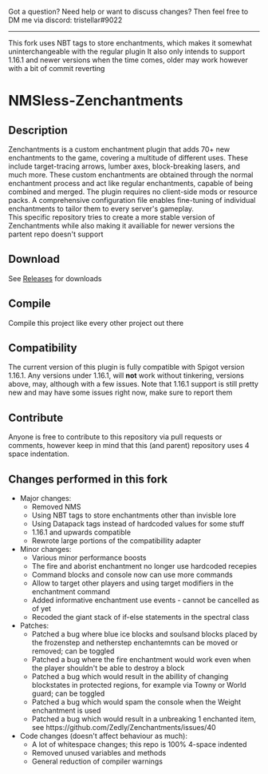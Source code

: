 Got a question? Need help or want to discuss changes? Then feel free to DM me via discord: tristellar#9022
<hr>
This fork uses NBT tags to store enchantments, which makes it somewhat uninterchangeable with the regular plugin
It also only intends to support 1.16.1 and newer versions when the time comes, older may work however with a bit of commit reverting

# NMSless-Zenchantments
## Description
Zenchantments is a custom enchantment plugin that adds 70+ new enchantments to the game, covering a multitude of different uses. These include target-tracing arrows, lumber axes, block-breaking lasers, and much more. These custom enchantments are obtained through the normal enchantment process and act like regular enchantments, capable of being combined and merged. The plugin requires no client-side mods or resource packs. A comprehensive configuration file enables fine-tuning of individual enchantments to tailor them to every server's gameplay. 
<br> This specific repository tries to create a more stable version of Zenchantments while also making it availiable for newer versions the partent repo doesn't support

## Download
See [Releases](https://github.com/Geolykt/NMSless-Zenchantments/releases) for downloads

## Compile
Compile this project like every other project out there

## Compatibility
The current version of this plugin is fully compatible with Spigot version 1.16.1. Any versions under 1.16.1, will **not** work without tinkering, versions above, may, although with a few issues. Note that 1.16.1 support is still pretty new and may have some issues right now, make sure to report them

## Contribute
Anyone is free to contribute to this repository via pull requests or comments, however keep in mind that this (and parent) repository uses 4 space indentation.

## Changes performed in this fork
<ul>
 <li>Major changes:
  <ul>
   <li>Removed NMS</li>
   <li>Using NBT tags to store enchantments other than invisble lore</li>
   <li>Using Datapack tags instead of hardcoded values for some stuff</li>
   <li>1.16.1 and upwards compatible</li>
   <li>Rewrote large portions of the compatibillity adapter</li>
  </ul>
 </li>
 <li>Minor changes:
  <ul>
   <li>Various minor performance boosts</li>
   <li>The fire and aborist enchantment no longer use hardcoded recepies</li>
   <li>Command blocks and console now can use more commands</li>
   <li>Allow to target other players and using target modifiers in the enchantment command</li>
   <li>Added informative enchantment use events - cannot be cancelled as of yet</li>
   <li>Recoded the giant stack of if-else statements in the spectral class</li>
  </ul>
 </li>
 <li>Patches:
  <ul>
   <li>Patched a bug where blue ice blocks and soulsand blocks placed by the frozenstep and netherstep enchantemnts can be moved or removed; can be toggled</li>
   <li>Patched a bug where the fire enchantment would work even when the player shouldn't be able to destroy a block</li>
   <li>Patched a bug which would result in the abillity of changing blockstates in protected regions, for example via Towny or World guard; can be toggled</li>
   <li>Patched a bug which would spam the console when the Weight enchantment is used</li>
   <li>Patched a bug which would result in a unbreaking 1 enchanted item, see https://github.com/Zedly/Zenchantments/issues/40</li>
  </ul>
 </li>
 <li>Code changes (doesn't affect behaviour as much):
  <ul>
   <li>A lot of whitespace changes; this repo is 100% 4-space indented</li>
   <li>Removed unused variables and methods</li>
   <li>General reduction of compiler warnings</li>
  </ul>
 </li>
</ul>
